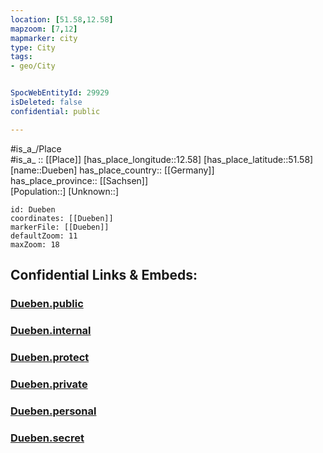 ```yaml
---
location: [51.58,12.58] 
mapzoom: [7,12] 
mapmarker: city 
type: City
tags:
- geo/City


SpocWebEntityId: 29929
isDeleted: false
confidential: public

---
```

#is_a_/Place  
#is_a_ :: [[Place]] 
[has_place_longitude::12.58] 
[has_place_latitude::51.58] 
[name::Dueben] 
has_place_country:: [[Germany]]  
has_place_province:: [[Sachsen]]  
[Population::] 
[Unknown::] 


```leaflet
id: Dueben
coordinates: [[Dueben]] 
markerFile: [[Dueben]] 
defaultZoom: 11 
maxZoom: 18
```


## Confidential Links & Embeds: 

### [Dueben.public](/_public/\Earth\Continent\Europe\Europe~Central\Germany\Germany~East\Sachsen\counties~Sachsen\Nordsachsen\cities~Nordsachsen\Bad_Düben\CityDueben.public.md) 

### [Dueben.internal](/_internal/\Earth\Continent\Europe\Europe~Central\Germany\Germany~East\Sachsen\counties~Sachsen\Nordsachsen\cities~Nordsachsen\Bad_Düben\CityDueben.internal.md) 

### [Dueben.protect](/_protect/\Earth\Continent\Europe\Europe~Central\Germany\Germany~East\Sachsen\counties~Sachsen\Nordsachsen\cities~Nordsachsen\Bad_Düben\CityDueben.protect.md) 

### [Dueben.private](/_private/\Earth\Continent\Europe\Europe~Central\Germany\Germany~East\Sachsen\counties~Sachsen\Nordsachsen\cities~Nordsachsen\Bad_Düben\CityDueben.private.md) 

### [Dueben.personal](/_personal/\Earth\Continent\Europe\Europe~Central\Germany\Germany~East\Sachsen\counties~Sachsen\Nordsachsen\cities~Nordsachsen\Bad_Düben\CityDueben.personal.md) 

### [Dueben.secret](/_secret/\Earth\Continent\Europe\Europe~Central\Germany\Germany~East\Sachsen\counties~Sachsen\Nordsachsen\cities~Nordsachsen\Bad_Düben\CityDueben.secret.md)

